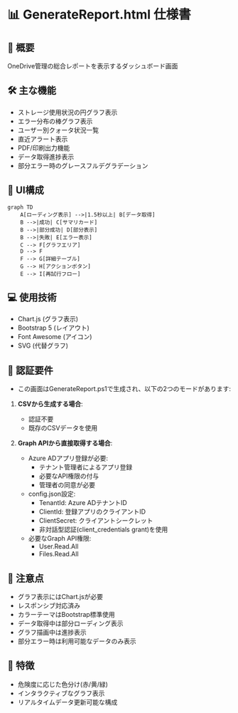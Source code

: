 # 📊 GenerateReport.html 仕様書

## 🌟 概要
OneDrive管理の総合レポートを表示するダッシュボード画面

## 🛠️ 主な機能
- ストレージ使用状況の円グラフ表示
- エラー分布の棒グラフ表示
- ユーザー別クォータ状況一覧
- 直近アラート表示
- PDF/印刷出力機能
- データ取得進捗表示
- 部分エラー時のグレースフルデグラデーション

## 🎨 UI構成
```mermaid
graph TD
    A[ローディング表示] -->|1.5秒以上| B[データ取得]
    B -->|成功| C[サマリカード]
    B -->|部分成功| D[部分表示]
    B -->|失敗| E[エラー表示]
    C --> F[グラフエリア]
    D --> F
    F --> G[詳細テーブル]
    G --> H[アクションボタン]
    E --> I[再試行フロー]
```

## 💻 使用技術
- Chart.js (グラフ表示)
- Bootstrap 5 (レイアウト)
- Font Awesome (アイコン)
- SVG (代替グラフ)

## 🔐 認証要件
- この画面はGenerateReport.ps1で生成され、以下の2つのモードがあります:

1. **CSVから生成する場合**:
   - 認証不要
   - 既存のCSVデータを使用

2. **Graph APIから直接取得する場合**:
   - Azure ADアプリ登録が必要:
     - テナント管理者によるアプリ登録
     - 必要なAPI権限の付与
     - 管理者の同意が必要
   - config.json設定:
     - TenantId: Azure ADテナントID
     - ClientId: 登録アプリのクライアントID
     - ClientSecret: クライアントシークレット
     - 非対話型認証(client_credentials grant)を使用
   - 必要なGraph API権限:
     - User.Read.All
     - Files.Read.All

## 🚨 注意点
- グラフ表示にはChart.jsが必要
- レスポンシブ対応済み
- カラーテーマはBootstrap標準使用
- データ取得中は部分ローディング表示
- グラフ描画中は進捗表示
- 部分エラー時は利用可能なデータのみ表示

## 🎯 特徴
- 危険度に応じた色分け(赤/黄/緑)
- インタラクティブなグラフ表示
- リアルタイムデータ更新可能な構成
